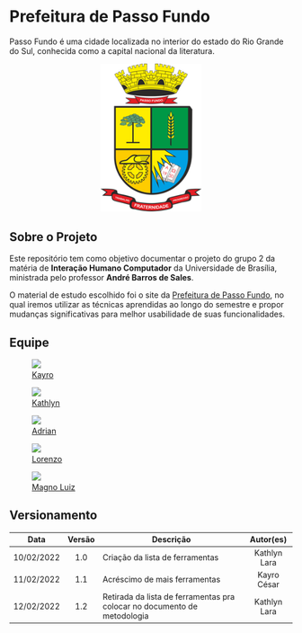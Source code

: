 # Prefeitura de Passo Fundo

Passo Fundo é uma cidade localizada no interior do estado do Rio Grande do Sul, conhecida como a capital nacional da literatura.

<div align="center">

  <img src="https://github.com/Interacao-Humano-Computador/2021.2-Prefeitura-de-Passo-Fundo/blob/main/assets/img/logo-maior-passo-fundo.png" width="180" >
  
</div>

## Sobre o Projeto

Este repositório tem como objetivo documentar o projeto do grupo 2 da matéria de **Interação Humano Computador** da Universidade de Brasília, ministrada pelo professor **André Barros de Sales**.

O material de estudo escolhido foi o site da [Prefeitura de Passo Fundo](http://www.pmpf.rs.gov.br/), no qual iremos utilizar as técnicas aprendidas ao longo do semestre e propor mudanças significativas para melhor usabilidade de suas funcionalidades.

## Equipe

<div class="container">
	<div class="row">
        <div class="col-4">
            <figure class="figure">
                <a href="https://github.com/kayrocesar"><img class="figure-img img-fluid img-thumbnail rounded-circle" src="https://avatars.githubusercontent.com/u/39713656?v=4"><figcaption class="figure-caption text-center"> Kayro </figcaption></a>
            </figure>
		</div>
		<div class="col-4">
            <figure class="figure">
                <a href="https://github.com/klmurussi">
                    <img class="figure-img img-fluid img-thumbnail rounded-circle" src="https://avatars.githubusercontent.com/u/52364259?v=4">
                    <figcaption class="figure-caption text-center"> Kathlyn </figcaption>
                </a>
            </figure>
		</div>
		<div class="col-4">
            <figure class="figure">
			    <a href="https://github.com/SwampTG"><img class="figure-img img-fluid img-thumbnail rounded-circle" src="https://avatars.githubusercontent.com/u/66492055?v=4">
                <figcaption class="figure-caption text-center"> Adrian <figcaption></a>
            </figure>
		</div>
	</div>
	<div class="row justify-content-center">
		<div class="col-4">
            <figure class="figure">
			    <a href="https://github.com/lorenzo7377"><img src="https://avatars.githubusercontent.com/u/54644579?v=4" class="figure-img img-fluid img-thumbnail rounded-circle"><figcaption class="figure-caption text-center"> Lorenzo </figcaption></a>
            </figure>
		</div>
		<div class="col-4">
            <figure class="figure">
			    <a href="https://github.com/magnluiz"><img class="figure-img img-fluid img-thumbnail rounded-circle" src="https://avatars.githubusercontent.com/u/55704216?v=4"><figcaption class="figure-caption text-center"> Magno Luiz </figcaption></a>
            </figure>
		</div>
	</div>
</div>

## Versionamento

 | **Data**   | **Versão** | **Descrição**                            |                **Autor(es)**                 |
 | ---------- | :--------: | ---------------------------------------- | :------------------------------------------: |
 | 10/02/2022 |    1.0     | Criação da lista de ferramentas             |         Kathlyn Lara        |
 | 11/02/2022 |    1.1     | Acréscimo de mais ferramentas            |         Kayro César       |
 | 12/02/2022 |    1.2     | Retirada da lista de ferramentas pra colocar no documento de metodologia |    Kathlyn Lara    |
 
